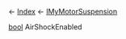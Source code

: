 ← [Index](Api-Index) ← [IMyMotorSuspension](Sandbox.ModAPI.Ingame.IMyMotorSuspension)

[bool](System.Boolean) AirShockEnabled